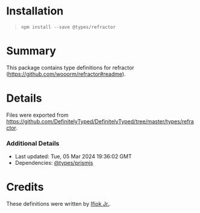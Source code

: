 # Installation
> `npm install --save @types/refractor`

# Summary
This package contains type definitions for refractor (https://github.com/wooorm/refractor#readme).

# Details
Files were exported from https://github.com/DefinitelyTyped/DefinitelyTyped/tree/master/types/refractor.

### Additional Details
 * Last updated: Tue, 05 Mar 2024 19:36:02 GMT
 * Dependencies: [@types/prismjs](https://npmjs.com/package/@types/prismjs)

# Credits
These definitions were written by [Ifiok Jr.](https://github.com/ifiokjr).
